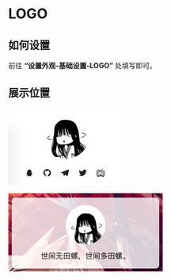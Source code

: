 # LOGO

## 如何设置

前往 **“设置外观-基础设置-LOGO”** 处填写即可。

## 展示位置

![](../images/contact1.png)

![](../images/logo1.png)